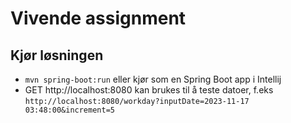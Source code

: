 # Vivende assignment

## Kjør løsningen
- ``mvn spring-boot:run`` eller kjør som en Spring Boot app i Intellij
-  GET http://localhost:8080 kan brukes til å teste datoer, f.eks ``http://localhost:8080/workday?inputDate=2023-11-17 03:48:00&increment=5``